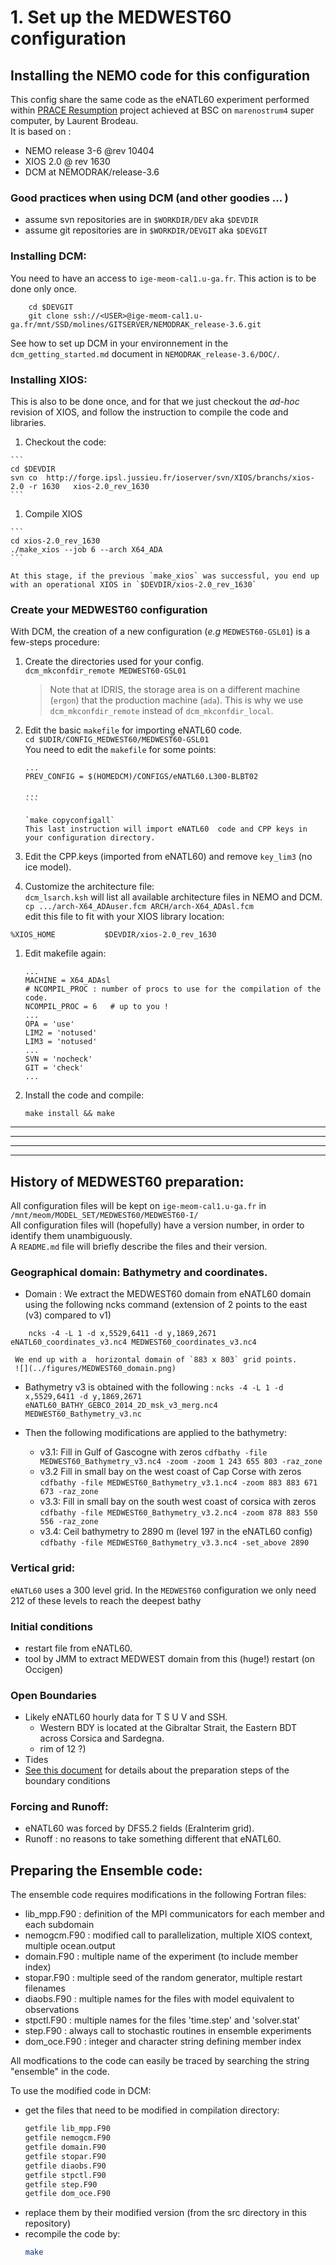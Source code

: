 # 1. Set up the MEDWEST60 configuration

## Installing the NEMO code for this configuration
  This config share the same code as the eNATL60 experiment performed within [PRACE Resumption](https://ocean-next.fr/expertise/natl60/) project achieved at BSC on `marenostrum4` super computer, by Laurent Brodeau.  
  It is based on :
   * NEMO release 3-6 @rev 10404
   * XIOS 2.0  @ rev 1630
   * DCM at NEMODRAK/release-3.6 

### Good practices when using DCM (and other goodies ... )
   * assume svn repositories are in `$WORKDIR/DEV` aka `$DEVDIR`
   * assume git repositories are in `$WORKDIR/DEVGIT` aka `$DEVGIT`

### Installing DCM:
   You need to have an access to `ige-meom-cal1.u-ga.fr`.  This action is to be done only once.

```
    cd $DEVGIT
    git clone ssh://<USER>@ige-meom-cal1.u-ga.fr/mnt/SSD/molines/GITSERVER/NEMODRAK_release-3.6.git
```
  See how to set up DCM in your environnement in the `dcm_getting_started.md` document in `NEMODRAK_release-3.6/DOC/`.

### Installing XIOS:
   This is also to be done once, and for that we just checkout the *ad-hoc* revision of XIOS, and follow the instruction to compile the code and libraries.  
  1. Checkout the code:  

    ```
    cd $DEVDIR
    svn co  http://forge.ipsl.jussieu.fr/ioserver/svn/XIOS/branchs/xios-2.0 -r 1630   xios-2.0_rev_1630
    ```

  1. Compile XIOS

    ```
    cd xios-2.0_rev_1630
    ./make_xios --job 6 --arch X64_ADA
    ```

    At this stage, if the previous `make_xios` was successful, you end up with an operational XIOS in `$DEVDIR/xios-2.0_rev_1630`


### Create your MEDWEST60 configuration
   With DCM, the creation of a new configuration (*e.g* `MEDWEST60-GSL01`) is a few-steps procedure:
  1. Create the directories used for your config.    
     `dcm_mkconfdir_remote MEDWEST60-GSL01`  
     > Note that at IDRIS, the storage area is on a different machine (`ergon`) that the production machine (`ada`). This is why we use `dcm_mkconfdir_remote` instead of `dcm_mkconfdir_local`.
  1. Edit the basic `makefile` for importing eNATL60 code.   
     `cd $UDIR/CONFIG_MEDWEST60/MEDWEST60-GSL01`  
     You need to edit the `makefile` for some points:

     ````
     ...
     PREV_CONFIG = $(HOMEDCM)/CONFIGS/eNATL60.L300-BLBT02

     ...
     ```

     `make copyconfigall`  
     This last instruction will import eNATL60  code and CPP keys in your configuration directory. 
  1. Edit the CPP.keys (imported from eNATL60) and remove `key_lim3` (no ice model).   
  1. Customize the architecture file:  
   `dcm_lsarch.ksh` will list all available architecture files in NEMO and DCM.  
   `cp .../arch-X64_ADAuser.fcm ARCH/arch-X64_ADAsl.fcm`  
   edit this file to fit with your XIOS library location:  

   ```
   %XIOS_HOME           $DEVDIR/xios-2.0_rev_1630
   ```

  1. Edit makefile again:  
    
     ```
     ...
     MACHINE = X64_ADAsl
     # NCOMPIL_PROC : number of procs to use for the compilation of the code.
     NCOMPIL_PROC = 6   # up to you !
     ...
     OPA = 'use'
     LIM2 = 'notused'
     LIM3 = 'notused'
     ...
     SVN = 'nocheck'
     GIT = 'check'
     ...
     ```

  1. Install the code and compile:   

     ```
     make install && make
     ```


     
     
---------------------------
---------------------------
---------------------------
---------------------------


## History of MEDWEST60 preparation:
   All configuration files will be kept on `ige-meom-cal1.u-ga.fr` in `/mnt/meom/MODEL_SET/MEDWEST60/MEDWEST60-I/`  
   All configuration files will (hopefully) have a version number, in order to identify them unambiguously.  
   A `README.md` file will briefly describe the files and their version. 
   
### Geographical domain: Bathymetry and coordinates.
   * Domain : We extract the MEDWEST60 domain from eNATL60 domain using the following ncks command (extension of 2 points to the east (v3) compared to v1)

   ```
       ncks -4 -L 1 -d x,5529,6411 -d y,1869,2671 eNATL60_coordinates_v3.nc4 MEDWEST60_coordinates_v3.nc4
   ```

     We end up with a  horizontal domain of `883 x 803` grid points.  
     ![](../figures/MEDWEST60_domain.png)

   * Bathymetry v3 is obtained with the following :
```ncks -4 -L 1 -d x,5529,6411 -d y,1869,2671  eNATL60_BATHY_GEBCO_2014_2D_msk_v3_merg.nc4 MEDWEST60_Bathymetry_v3.nc```
   
   * Then the following modifications are applied to the bathymetry: 
        * v3.1: Fill in Gulf of Gascogne with zeros
        `cdfbathy -file MEDWEST60_Bathymetry_v3.nc4 -zoom -zoom 1 243 655 803 -raz_zone`
        * v3.2 Fill in small bay on the west coast of Cap Corse with zeros
        `cdfbathy -file MEDWEST60_Bathymetry_v3.1.nc4 -zoom 883 883 671 673 -raz_zone`
        * v3.3: Fill in small bay on the south west coast of corsica with zeros
        `cdfbathy -file MEDWEST60_Bathymetry_v3.2.nc4 -zoom 878 883 550 556 -raz_zone`
        * v3.4: Ceil bathymetry to 2890 m (level 197 in the eNATL60 config)
        `cdfbathy -file MEDWEST60_Bathymetry_v3.3.nc4 -set_above 2890`   
        


### Vertical grid:
  `eNATL60` uses a 300 level grid. In the `MEDWEST60` configuration we only need 212 of these levels to reach the deepest bathy


### Initial conditions
  * restart file from eNATL60.
  * tool by JMM to extract MEDWEST domain from this (huge!) restart (on Occigen)
  
### Open Boundaries
   * Likely eNATL60 hourly data for T S U V and SSH.
     * Western BDY is located at the Gibraltar Strait, the Eastern BDT across Corsica and Sardegna.  
     *  rim of 12 ?) 
   * Tides 
   * [See this document]() for details about  the preparation steps of the boundary conditions

### Forcing and Runoff:
   * eNATL60 was forced by DFS5.2 fields (EraInterim grid).
   * Runoff : no reasons to take something different that eNATL60.


## Preparing the Ensemble code:

The ensemble code requires modifications in the following Fortran files:
   * lib\_mpp.F90 : definition of the MPI communicators for each member and each subdomain
   * nemogcm.F90 : modified call to parallelization, multiple XIOS context, multiple ocean.output
   * domain.F90 : multiple name of the experiment (to include member index)
   * stopar.F90 : multiple seed of the random generator, multiple restart filenames
   * diaobs.F90 : multiple names for the files with model equivalent to observations
   * stpctl.F90 : multiple names for the files 'time.step' and 'solver.stat'
   * step.F90 : always call to stochastic routines in ensemble experiments
   * dom\_oce.F90 : integer and character string defining member index

All modfications to the code can easily be traced by searching the string "ensemble" in the code.

To use the modified code in DCM:
   * get the files that need to be modified in compilation directory:
     ```bash
     getfile lib_mpp.F90
     getfile nemogcm.F90
     getfile domain.F90
     getfile stopar.F90
     getfile diaobs.F90
     getfile stpctl.F90
     getfile step.F90
     getfile dom_oce.F90
     ```
   * replace them by their modified version (from the src directory in this repository)
   * recompile the code by:
     ```bash
     make
     ```
